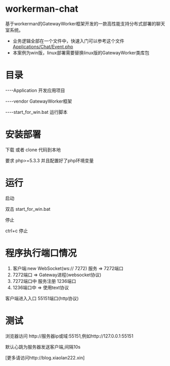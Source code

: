 workerman-chat
=======
基于workerman的GatewayWorker框架开发的一款高性能支持分布式部署的聊天室系统。


 * 业务逻辑全部在一个文件中，快速入门可以参考这个文件[Applications/Chat/Event.php](https://github.com/walkor/workerman-chat-for-win/blob/master/Applications/Chat/Event.php)   
  * 本案例为win版，linux部署需要替换linux版的GatewayWorker类库包 

目录
====

----Application         开发应用项目
        
----vendor              GatewayWorker框架

----start_for_win.bat   运行脚本




安装部署
=====

下载 或者 clone 代码到本地

要求 php>=5.3.3 并且配置好了php环境变量
  
运行
=====
启动

双击  start_for_win.bat

停止

ctrl+c 停止

程序执行端口情况
=======
1. 客户端:new WebSocket(ws:// 7272) 服务  =>  7272端口
2. 7272端口  =>	Gateway进程(websocket协议) 
3. 7272端口中  服务注册 1236端口
4. 1236端口中  =>  使用text协议	

客户端进入入口  55151端口(http协议)

测试
=======
浏览器访问 http://服务器ip或域:55151,例如http://127.0.0.1:55151


默认心跳为服务器发送客户端,间隔10s

 [更多请访问http://blog.xiaolan222.xin]
 
